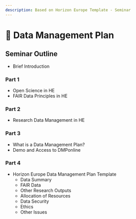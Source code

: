 ```yaml
---
description: Based on Horizon Europe Template - Seminar
---
```


# 🔴 Data Management Plan

## Seminar Outline

* Brief Introduction

### Part 1

* Open Science in HE
* FAIR Data Principles in HE

### Part 2

* Research Data Management in HE

### Part 3

* What is a Data Management Plan?
* Demo and Access to DMPonline

### Part 4

* Horizon Europe Data Management Plan Template
  * Data Summary
  * FAIR Data
  * Other Research Outputs
  * Allocation of Resources
  * Data Security
  * Ethics
  * Other Issues
